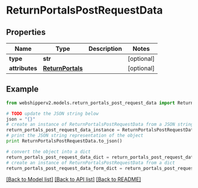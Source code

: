 # ReturnPortalsPostRequestData


## Properties
Name | Type | Description | Notes
------------ | ------------- | ------------- | -------------
**type** | **str** |  | [optional] 
**attributes** | [**ReturnPortals**](ReturnPortals.md) |  | [optional] 

## Example

```python
from webshipperv2.models.return_portals_post_request_data import ReturnPortalsPostRequestData

# TODO update the JSON string below
json = "{}"
# create an instance of ReturnPortalsPostRequestData from a JSON string
return_portals_post_request_data_instance = ReturnPortalsPostRequestData.from_json(json)
# print the JSON string representation of the object
print ReturnPortalsPostRequestData.to_json()

# convert the object into a dict
return_portals_post_request_data_dict = return_portals_post_request_data_instance.to_dict()
# create an instance of ReturnPortalsPostRequestData from a dict
return_portals_post_request_data_form_dict = return_portals_post_request_data.from_dict(return_portals_post_request_data_dict)
```
[[Back to Model list]](../README.md#documentation-for-models) [[Back to API list]](../README.md#documentation-for-api-endpoints) [[Back to README]](../README.md)


